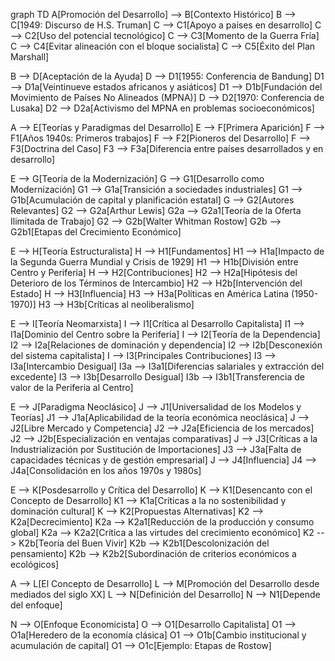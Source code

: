 graph TD
  A[Promoción del Desarrollo] --> B[Contexto Histórico]
  B --> C[1949: Discurso de H.S. Truman]
  C --> C1[Apoyo a países en desarrollo]
  C --> C2[Uso del potencial tecnológico]
  C --> C3[Momento de la Guerra Fría]
  C --> C4[Evitar alineación con el bloque socialista]
  C --> C5[Éxito del Plan Marshall]

  B --> D[Aceptación de la Ayuda]
  D --> D1[1955: Conferencia de Bandung]
  D1 --> D1a[Veintinueve estados africanos y asiáticos]
  D1 --> D1b[Fundación del Movimiento de Países No Alineados (MPNA)]
  D --> D2[1970: Conferencia de Lusaka]
  D2 --> D2a[Activismo del MPNA en problemas socioeconómicos]

  A --> E[Teorías y Paradigmas del Desarrollo]
  E --> F[Primera Aparición]
  F --> F1[Años 1940s: Primeros trabajos]
  F --> F2[Pioneros del Desarrollo]
  F --> F3[Doctrina del Caso]
  F3 --> F3a[Diferencia entre países desarrollados y en desarrollo]

  E --> G[Teoría de la Modernización]
  G --> G1[Desarrollo como Modernización]
  G1 --> G1a[Transición a sociedades industriales]
  G1 --> G1b[Acumulación de capital y planificación estatal]
  G --> G2[Autores Relevantes]
  G2 --> G2a[Arthur Lewis]
  G2a --> G2a1[Teoría de la Oferta Ilimitada de Trabajo]
  G2 --> G2b[Walter Whitman Rostow]
  G2b --> G2b1[Etapas del Crecimiento Económico]

  E --> H[Teoría Estructuralista]
  H --> H1[Fundamentos]
  H1 --> H1a[Impacto de la Segunda Guerra Mundial y Crisis de 1929]
  H1 --> H1b[División entre Centro y Periferia]
  H --> H2[Contribuciones]
  H2 --> H2a[Hipótesis del Deterioro de los Términos de Intercambio]
  H2 --> H2b[Intervención del Estado]
  H --> H3[Influencia]
  H3 --> H3a[Políticas en América Latina (1950-1970)]
  H3 --> H3b[Críticas al neoliberalismo]

  E --> I[Teoría Neomarxista]
  I --> I1[Crítica al Desarrollo Capitalista]
  I1 --> I1a[Dominio del Centro sobre la Periferia]
  I --> I2[Teoría de la Dependencia]
  I2 --> I2a[Relaciones de dominación y dependencia]
  I2 --> I2b[Desconexión del sistema capitalista]
  I --> I3[Principales Contribuciones]
  I3 --> I3a[Intercambio Desigual]
  I3a --> I3a1[Diferencias salariales y extracción del excedente]
  I3 --> I3b[Desarrollo Desigual]
  I3b --> I3b1[Transferencia de valor de la Periferia al Centro]

  E --> J[Paradigma Neoclásico]
  J --> J1[Universalidad de los Modelos y Teorías]
  J1 --> J1a[Aplicabilidad de la teoría económica neoclásica]
  J --> J2[Libre Mercado y Competencia]
  J2 --> J2a[Eficiencia de los mercados]
  J2 --> J2b[Especialización en ventajas comparativas]
  J --> J3[Críticas a la Industrialización por Sustitución de Importaciones]
  J3 --> J3a[Falta de capacidades técnicas y de gestión empresarial]
  J --> J4[Influencia]
  J4 --> J4a[Consolidación en los años 1970s y 1980s]

  E --> K[Posdesarrollo y Crítica del Desarrollo]
  K --> K1[Desencanto con el Concepto de Desarrollo]
  K1 --> K1a[Críticas a la no sostenibilidad y dominación cultural]
  K --> K2[Propuestas Alternativas]
  K2 --> K2a[Decrecimiento]
  K2a --> K2a1[Reducción de la producción y consumo global]
  K2a --> K2a2[Crítica a las virtudes del crecimiento económico]
  K2 --> K2b[Teoría del Buen Vivir]
  K2b --> K2b1[Descolonización del pensamiento]
  K2b --> K2b2[Subordinación de criterios económicos a ecológicos]

  A --> L[El Concepto de Desarrollo]
  L --> M[Promoción del Desarrollo desde mediados del siglo XX]
  L --> N[Definición del Desarrollo]
  N --> N1[Depende del enfoque]

  N --> O[Enfoque Economicista]
  O --> O1[Desarrollo Capitalista]
  O1 --> O1a[Heredero de la economía clásica]
  O1 --> O1b[Cambio institucional y acumulación de capital]
  O1 --> O1c[Ejemplo: Etapas de Rostow]
